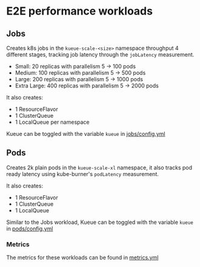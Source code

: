 # E2E performance workloads

## Jobs

Creates k8s jobs in the `kueue-scale-<size>` namespace throughput 4 different stages, tracking job latency through the `jobLatency` measurement.

- Small: 20 replicas with parallelism 5 -> 100 pods
- Medium: 100 replicas with parallelism 5 -> 500 pods
- Large: 200 replicas with parallelism 5 -> 1000 pods
- Extra Large: 400 replicas with parallelism 5 -> 2000 pods

It also creates:

- 1 ResourceFlavor
- 1 ClusterQueue
- 1 LocalQueue per namespace
  
Kueue can be toggled with the variable `kueue` in [jobs/config.yml](jobs/config.yml)

## Pods

Creates 2k plain pods in the `kueue-scale-xl` namespace, it also tracks pod ready latency using kube-burner's `podLatency` measurement.

It also creates:

- 1 ResourceFlavor
- 1 ClusterQueue
- 1 LocalQueue

Similar to the Jobs workload, Kueue can be toggled with the variable `kueue` in [pods/config.yml](pods/config.yml)

### Metrics

The metrics for these workloads can be found in [metrics.yml](metrics.yml)
